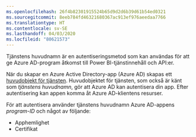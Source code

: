 ```yaml
---
ms.openlocfilehash: 26f4b82301915524b65d9d2d6b39d61b54ed0321
ms.sourcegitcommit: 8eeb784fd46321680367ac913ef976aeedaa7766
ms.translationtype: HT
ms.contentlocale: sv-SE
ms.lasthandoff: 04/03/2020
ms.locfileid: "80621573"
---
```

Tjänstens huvudnamn är en autentiseringsmetod som kan användas för att ge Azure AD-program åtkomst till Power BI-tjänstinnehåll och API:er.

När du skapar en Azure Active Directory-app (Azure AD) skapas ett [huvudobjekt för tjänsten](https://docs.microsoft.com/azure/active-directory/develop/app-objects-and-service-principals#service-principal-object). Huvudobjektet för tjänsten, som också är känt som *tjänstens huvudnamn*, gör att Azure AD kan autentisera din app. Efter autentisering kan appen komma åt Azure AD-klientens resurser.

För att autentisera använder tjänstens huvudnamn Azure AD-appens *program-ID* och något av följande:
* Apphemlighet
* Certifikat